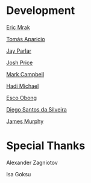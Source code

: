 # Development

[Eric Mrak](https://github.com/mrak)

[Tomás Aparicio](https://github.com/h2non)

[Jay Parlar](https://github.com/parlarjb)

[Josh Price](https://github.com/joshprice)

[Mark Campbell](https://github.com/Nitrodist)

[Hadi Michael](https://github.com/hadimichael)

[Esco Obong](https://github.com/esco)

[Diego Santos da Silveira](https://github.com/diegosilveira)

[James Murphy](https://github.com/murphyj)

# Special Thanks

Alexander Zagniotov

Isa Goksu
